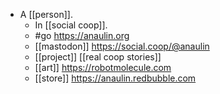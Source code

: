 - A [[person]].
  - In [[social coop]].
  - #go https://anaulin.org
  - [[mastodon]] https://social.coop/@anaulin
  - [[project]] [[real coop stories]]
  - [[art]] https://robotmolecule.com
  - [[store]] https://anaulin.redbubble.com
